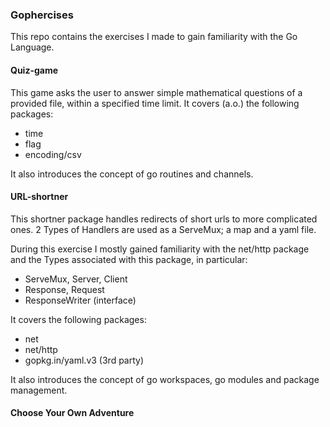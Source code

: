 ### Gophercises
This repo contains the exercises I made to gain familiarity with the Go Language.

#### Quiz-game
This game asks the user to answer simple mathematical questions of a provided file, 
within a specified time limit. It covers (a.o.) the following packages:
- time
- flag
- encoding/csv

It also introduces the concept of go routines and channels.

#### URL-shortner
This shortner package handles redirects of short urls to more complicated ones.
2 Types of Handlers are used as a ServeMux; a map and a yaml file. 

During this exercise I mostly gained familiarity with the net/http package and
the Types associated with this package, in particular:
- ServeMux, Server, Client
- Response, Request
- ResponseWriter (interface)

It covers the following packages:
- net
- net/http
- gopkg.in/yaml.v3 (3rd party)

It also introduces the concept of go workspaces, go modules and package management. 

#### Choose Your Own Adventure



